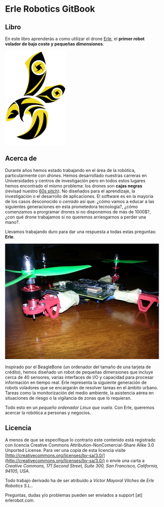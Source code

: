 Erle Robotics GitBook
=======================


Libro
-----
En este libro aprenderás a como utilizar el drone [Erle](http://erlerobot.com), el **primer robot volador de bajo coste y pequeñas dimensiones**.

![erlelogo](img/erlelogo.png)


Acerca de
-----
Durante años hemos estado trabajando en el área de la robótica, particularmente con *drones*. Hemos desarrollado nuestras carreras en Universidades y centros de investigación pero en todos estos lugares hemos encontrado el mismo problema: los drones son **cajas negras** (revisad nuestro [60s pitch](https://www.youtube.com/watch?v=tKAqjyXaC18)). No diseñados para el aprendizaje, la investigación o el desarrollo de aplicaciones. El software es en la mayoría de los casos desconocido o *cerrado* así que: ¿cómo vamos a educar a las siguientes generaciones en esta prometedora tecnología?, ¿cómo comenzamos a prorgramar drones si no disponemos de más de 1000$?, ¿con qué drone trabajamos si no queremos arriesgarnos a perder una mano?.

Llevamos trabajando duro para dar una respuesta a todas estas preguntas: **Erle**.

![erle](img/erle.jpg)

Inspirado por el BeagleBone (un ordenador del tamaño de una tarjeta de crédito), hemos diseñado un robot de pequeñas dimensiones que incluye cerca de 40 sensores, varias interfaces de I/O y capacidad para procesar información en tiempo real.
Erle representa la siguiente generación de robots voladores que se encargarán de resolver tareas en el ámbito urbano. Tareas como la monitorización del medio ambiente, la asistencia aérea en situaciones de riesgo o la vigilancia de zonas que lo requieran.

Todo esto en un *pequeño ordenador Linux que vuela*. Con Erle, queremos acercar la robótica a personas y negocios.



Licencia
--------
A menos de que se especifique lo contrario este contenido está registrado con licencia Creative Commons Attribution-NonComercial-Share Alike 3.0 Unported License. Para ver una copia de esta licencia visite [http://creativecommons.org/licenses/by-sa/3.0/](http://creativecommons.org/licenses/by-sa/3.0/) o envíe una carta a *Creative Commons, 171 Second Street, Suite 300, San Francisco, California, 94105, USA*.

Todo trabajo derivado ha de ser atribuído a *Víctor Mayoral Vilches* de *Erle Robotics S.L.*. 

Preguntas, dudas y/o problemas pueden ser enviados a support [at] erlerobot.com.

